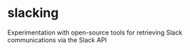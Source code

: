 # slacking
Experimentation with open-source tools for retrieving Slack communications via the Slack API
